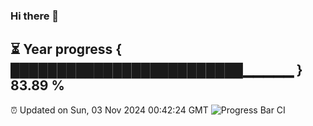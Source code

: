 ### Hi there 👋
⏳ Year progress { █████████████████████████▁▁▁▁▁ } 83.89 %
---
⏰ Updated on Sun, 03 Nov 2024 00:42:24 GMT
![Progress Bar CI](https://github.com/Moyi321/Moyi321/workflows/Progress%20Bar%20CI/badge.svg)
